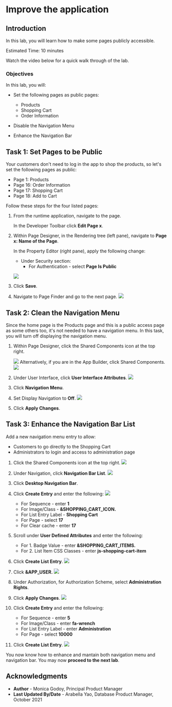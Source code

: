 # Improve the application

## Introduction

In this lab, you will learn how to make some pages publicly accessible.

Estimated Time: 10 minutes

Watch the video below for a quick walk through of the lab.

[](youtube:lwQ3lvul9iE)

### Objectives
In this lab, you will:
- Set the following pages as public pages:
    - Products
    - Shopping Cart
    - Order Information

- Disable the Navigation Menu

- Enhance the Navigation Bar

## Task 1: Set Pages to be Public
Your customers don't need to log in the app to shop the products, so let's set the following pages as public:
- Page  1: Products
- Page 16: Order Information
- Page 17: Shopping Cart
- Page 18: Add to Cart

Follow these steps for the four listed pages:

1. From the runtime application, navigate to the page.

    In the Developer Toolbar click **Edit Page x**.

2. Within Page Designer, in the Rendering tree (left pane), navigate to  **Page x: Name of the Page**.

    In the Property Editor (right pane), apply the following change:
    - Under Security section:
        - For Authentication - select **Page Is Public**

    ![](./images/public-page.png " ")

3. Click **Save**.

4. Navigate to Page Finder and go to the next page. 
    ![](./images/page-finder.png " ")

## Task 2: Clean the Navigation Menu
Since the home page is the Products page and this is a public access page as some others too, it's not needed to have a navigation menu. 
In this task, you will turn off displaying the navigation menu.

1. Within Page Designer, click the Shared Components icon at the top right.

    ![](./images/shared-components.png " ")
   Alternatively, if you are in the App Builder, click Shared Components.
   ![](./images/shared-components2.png " ")

2. Under User Interface, click **User Interface Attributes**.
    ![](./images/interface-attributes.png " ")
3. Click **Navigation Menu**.

4. Set Display Navigation to **Off**.
    ![](./images/nav-menu.png " ")

5. Click **Apply Changes**.

## Task 3: Enhance the Navigation Bar List
Add a new navigation menu entry to allow:
- Customers to go directly to the Shopping Cart
- Administrators to login and access to administration page

1. Click the Shared Components icon at the top right.
    ![](./images/shared-components3.png " ")
2. Under Navigation, click **Navigation Bar List**.
    ![](./images/navigation-bar.png " ")

3. Click **Desktop Navigation Bar**.

4. Click **Create Entry** and enter the following:
![](./images/create-entry.png " ")
    - For Sequence - enter **1**
    - For Image/Class - **&SHOPPING\_CART\_ICON.**
    - For List Entry Label - **Shopping Cart**
    - For Page - select **17**
    - For Clear cache - enter **17**
    
5. Scroll under **User Defined Attributes** and enter the following:
    - For 1. Badge Value - enter  **&SHOPPING\_CART\_ITEMS.**
    - For 2. List Item CSS Classes - enter **js-shopping-cart-item**

5. Click **Create List Entry**.
    ![](./images/create-entry2.png " ")
    
6. Click **&APP_USER.** 
    ![](./images/edit-app-user.png " ")

7. Under Authorization, for Authorization Scheme, select **Administration Rights**.

8. Click **Apply Changes**.
    ![](./images/authorization.png " ")

4. Click **Create Entry**  and enter the following:
    - For Sequence - enter **5**
    - For Image/Class - enter **fa-wrench**
    - For List Entry Label - enter **Administration**
    - For Page - select **10000**
    
5. Click **Create List Entry**.
    ![](./images/new-entry.png " ")


You now know how to enhance and mantain both navigation menu and navigation bar. You may now **proceed to the next lab**. 

## **Acknowledgments**

- **Author** - Monica Godoy, Principal Product Manager
- **Last Updated By/Date** - Arabella Yao, Database Product Manager, October 2021